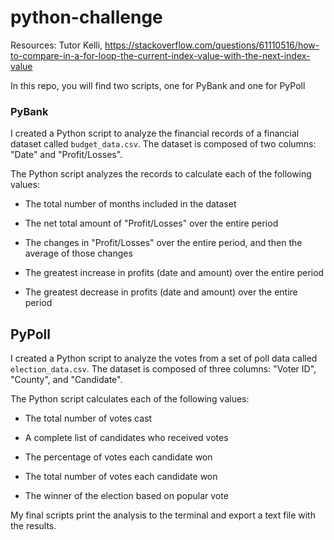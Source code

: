# python-challenge

Resources: Tutor Kelli, https://stackoverflow.com/questions/61110516/how-to-compare-in-a-for-loop-the-current-index-value-with-the-next-index-value

In this repo, you will find two scripts, one for PyBank and one for PyPoll 

### PyBank 

I created a Python script to analyze the financial records of a financial dataset called `budget_data.csv`. The dataset is composed of two columns: "Date" and "Profit/Losses".

The Python script analyzes the records to calculate each of the following values:

* The total number of months included in the dataset

* The net total amount of "Profit/Losses" over the entire period

* The changes in "Profit/Losses" over the entire period, and then the average of those changes

* The greatest increase in profits (date and amount) over the entire period

* The greatest decrease in profits (date and amount) over the entire period

## PyPoll

I created a Python script to analyze the votes from a set of poll data called `election_data.csv`. The dataset is composed of three columns: "Voter ID", "County", and "Candidate". 

The Python script calculates each of the following values:

* The total number of votes cast

* A complete list of candidates who received votes

* The percentage of votes each candidate won

* The total number of votes each candidate won

* The winner of the election based on popular vote


My final scripts print the analysis to the terminal and export a text file with the results.
